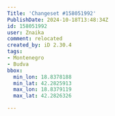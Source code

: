 ```yaml
---
Title: 'Changeset #158051992'
PublishDate: 2024-10-18T13:48:34Z
id: 158051992
user: Znaika
comment: relocated
created_by: iD 2.30.4
tags:
- Montenegro
- Budva
bbox:
  min_lon: 18.8378188
  min_lat: 42.2825913
  max_lon: 18.8379119
  max_lat: 42.2826326

---
```

